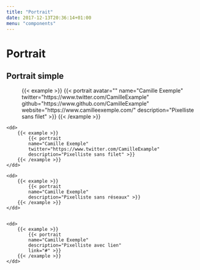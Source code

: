 ```yaml
---
title: "Portrait"
date: 2017-12-13T20:36:14+01:00
menu: "components"
---
```


# Portrait

## Portrait simple

<dl>
    <dd>
        {{< example >}}
            {{< portrait
            avatar=""
            name="Camille Exemple"
            twitter="https://www.twitter.com/CamilleExample"
            github="https://www.github.com/CamilleExample"
            website="https://www.camilleexemple.com/"
            description="Pixelliste sans filet" >}}
        {{< /example >}}
    </dd>

    <dd>
        {{< example >}}
            {{< portrait
            name="Camille Exemple"
            twitter="https://www.twitter.com/CamilleExample"
            description="Pixelliste sans filet" >}}
        {{< /example >}}
    </dd>

    <dd>
        {{< example >}}
            {{< portrait
            name="Camille Exemple"
            description="Pixelliste sans réseaux" >}}
        {{< /example >}}
    </dd>


    <dd>
        {{< example >}}
            {{< portrait
            name="Camille Exemple"
            description="Pixelliste avec lien"
            link="#" >}}
        {{< /example >}}
    </dd>

</dl>
